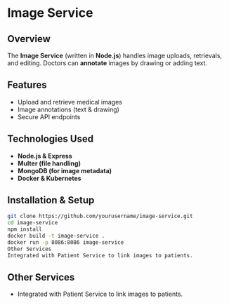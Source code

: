 # Image Service

## Overview
The **Image Service** (written in **Node.js**) handles image uploads, retrievals, and editing. Doctors can **annotate** images by drawing or adding text.

## Features
- Upload and retrieve medical images
- Image annotations (text & drawing)
- Secure API endpoints

## Technologies Used
- **Node.js & Express**
- **Multer (file handling)**
- **MongoDB (for image metadata)**
- **Docker & Kubernetes**

## Installation & Setup
```sh
git clone https://github.com/yourusername/image-service.git
cd image-service
npm install
docker build -t image-service .
docker run -p 8086:8086 image-service
Other Services
Integrated with Patient Service to link images to patients.
```

## Other Services
- Integrated with Patient Service to link images to patients.
